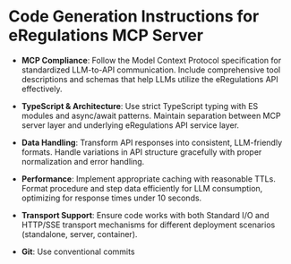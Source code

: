 # Code Generation Instructions for eRegulations MCP Server

* **MCP Compliance**: Follow the Model Context Protocol specification for standardized LLM-to-API communication. Include comprehensive tool descriptions and schemas that help LLMs utilize the eRegulations API effectively.

* **TypeScript & Architecture**: Use strict TypeScript typing with ES modules and async/await patterns. Maintain separation between MCP server layer and underlying eRegulations API service layer.

* **Data Handling**: Transform API responses into consistent, LLM-friendly formats. Handle variations in API structure gracefully with proper normalization and error handling.

* **Performance**: Implement appropriate caching with reasonable TTLs. Format procedure and step data efficiently for LLM consumption, optimizing for response times under 10 seconds.

* **Transport Support**: Ensure code works with both Standard I/O and HTTP/SSE transport mechanisms for different deployment scenarios (standalone, server, container).

* **Git**: Use conventional commits
